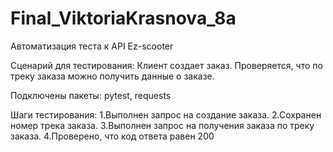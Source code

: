 # Final_ViktoriaKrasnova_8a
Автоматизация теста к API Ez-scooter

Сценарий для тестирования:
Клиент создает заказ.
Проверяется, что по треку заказа можно получить данные о заказе.


Подключены пакеты: 
pytest, requests

Шаги тестирования:
1.Выполнен запрос на создание заказа.
2.Сохранен номер трека заказа.
3.Выполнен запрос на получения заказа по треку заказа.
4.Проверено, что код ответа равен 200
